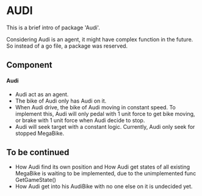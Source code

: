 # AUDI
This is a brief intro of package 'Audi'.

Considering Audi is an agent, it might have complex function in the future. So instead of a go file, a package was reserved.
## Component
#### Audi
* Audi act as an agent.
* The bike of Audi only has Audi on it.
* When Audi drive, the bike of Audi moving in constant speed. To implement this, Audi will only pedal with 1 unit force to get bike moving, or brake with 1 unit force when Audi decide to stop.
* Audi will seek target with a constant logic. Currently, Audi only seek for stopped MegaBike.
## To be continued
* How Audi find its own position and How Audi get states of all existing MegaBike is waiting to be implemented, due to the unimplemented func GetGameState()
* How Audi get into his AudiBike with no one else on it is undecided yet.